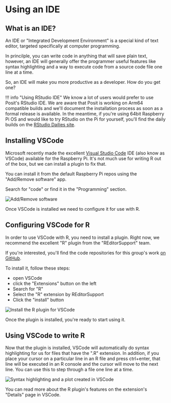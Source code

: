 # Using an IDE

## What is an IDE?

An IDE or "Integrated Development Environment" is a special kind of text editor, targeted specifically at computer
programming.

In princilple, you can write code in anything that will save plain text, however, an IDE will generally offer the
programmer useful features like syntax highlighting and a way to execute code from a source code file one line at
a time.

So, an IDE will make you more productive as a developer. How do you get one?

!!! info "Using RStudio IDE"
    We know a lot of users would prefer to use Posit's RStudio IDE.
    We are aware that Posit is working on Arm64 compatible builds and we'll document the installation
    process as soon as a formal release is available.
    In the meantime, if you're using 64bit Raspberry Pi OS and would like to try RStudio on the Pi 
    for yourself, you'll find the daily builds on the [RStudio Dailies site](https://dailies.rstudio.com/).

## Installing VSCode

Microsoft recently made the excellent [Visual Studio Code](https://code.visualstudio.com) IDE (also know as VSCode) 
available for the Raspberry Pi. It's not much use for writing R out of the box, but we can install a plugin to fix that.

You can install it from the default Raspberry Pi repos using the "Add/Remove software" app.

Search for "code" or find it in the "Programming" section.

![Add/Remove software](../assets/images/docs/add-remove-software.png)

Once VSCode is installed we need to configure it for use with R.

## Configuring VSCode for R

In order to use VSCode with R, you need to install a plugin. Right now, we recommend the excellent "R" plugin
from the "REditorSupport" team.

If you're interested, you'll find the code repositories for this group's work [on GitHub](https://github.com/REditorSupport).

To install it, follow these steps:

* open VSCode
* click the "Extensions" button on the left
* Search for "R"
* Select the "R" extension by REditorSupport
* Click the "install" button

![Install the R plugin for VSCode](../assets/images/docs/vscode-r-extension.png)

Once the plugin is installed, you're ready to start using it.

## Using VSCode to write R

Now that the plugin is installed, VSCode will automatically do syntax highlighting for us for files that have the ".R"
extension.
In addition, if you place your cursor on a particular line in an R file and press ctrl+enter, that line will be executed
in an R console and the cursor will move to the next line. You can use this to step through a file one line at a time.

![Syntax highlighting and a plot created in VSCode](../assets/images/docs/r4pi-vscode-penguins.png)

You can read more about the R plugin's features on the extension's "Details" page in VSCode.
